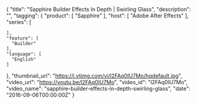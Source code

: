 {
  "title": "Sapphire Builder Effects In Depth | Swirling Glass",
  "description": "",
  "tagging": {
    "product": [
      "Sapphire"
    ],
    "host": [
      "Adobe After Effects"
    ],
    "series": [

    ],
    "feature": [
      "Builder"
    ],
    "language": [
      "English"
    ]
  },
  "thumbnail_url": "https://i.ytimg.com/vi/l2FAq0IU7Mo/hqdefault.jpg",
  "video_url": "https://youtu.be/l2FAq0IU7Mo",
  "video_id": "l2FAq0IU7Mo",
  "video_name": "sapphire-builder-effects-in-depth-swirling-glass",
  "date": "2016-09-06T00:00:00Z"
}

